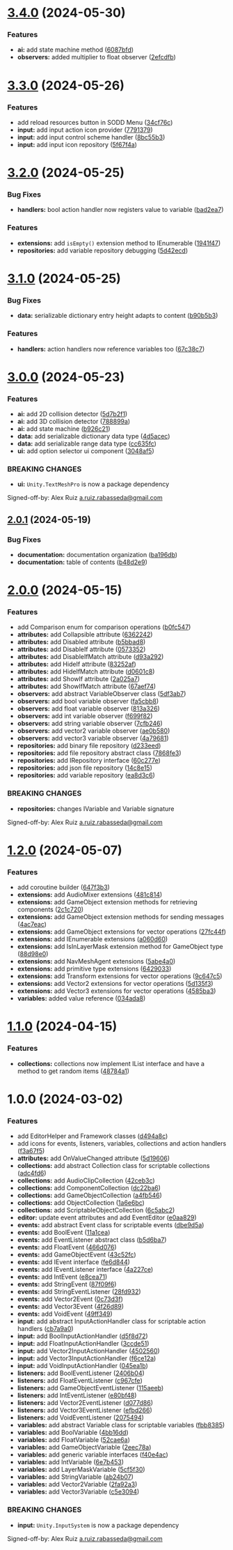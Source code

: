 # [3.4.0](https://github.com/aruizrab/sodd-unity-framework/compare/v3.3.0...v3.4.0) (2024-05-30)


### Features

* **ai:** add state machine method ([6087bfd](https://github.com/aruizrab/sodd-unity-framework/commit/6087bfdacdcde9b7277bcbe60b964a1768f09446))
* **observers:** added multiplier to float observer ([2efcdfb](https://github.com/aruizrab/sodd-unity-framework/commit/2efcdfb1f81b2363d4e05a0ec2fe81a0d2965f68))

# [3.3.0](https://github.com/aruizrab/sodd-unity-framework/compare/v3.2.0...v3.3.0) (2024-05-26)


### Features

* add reload resources button in SODD Menu ([34cf76c](https://github.com/aruizrab/sodd-unity-framework/commit/34cf76c0a146d035401cea8ed63e75774c99bc02))
* **input:** add input action icon provider ([7791379](https://github.com/aruizrab/sodd-unity-framework/commit/7791379157abcb3e088d6ed6abc6987b231515bb))
* **input:** add input control scheme handler ([8bc55b3](https://github.com/aruizrab/sodd-unity-framework/commit/8bc55b366722a44e9bb8f9a3355ec45950a276d0))
* **input:** add input icon repository ([5f67f4a](https://github.com/aruizrab/sodd-unity-framework/commit/5f67f4a0f47a2b685e2e91072b30394b2bd0f843))

# [3.2.0](https://github.com/aruizrab/sodd-unity-framework/compare/v3.1.0...v3.2.0) (2024-05-25)


### Bug Fixes

* **handlers:** bool action handler now registers value to variable ([bad2ea7](https://github.com/aruizrab/sodd-unity-framework/commit/bad2ea7641efa3097cd719e72b0657d7335f48d4))


### Features

* **extensions:** add `isEmpty()` extension method to IEnumerable ([1941f47](https://github.com/aruizrab/sodd-unity-framework/commit/1941f471cd7c545795dc4e759ba4d071dc1a86e6))
* **repositories:** add variable repository debugging ([5d42ecd](https://github.com/aruizrab/sodd-unity-framework/commit/5d42ecdf0ee4d9a487a2d16994a6c112d16be0cc))

# [3.1.0](https://github.com/aruizrab/sodd-unity-framework/compare/v3.0.0...v3.1.0) (2024-05-25)


### Bug Fixes

* **data:** serializable dictionary entry height adapts to content ([b90b5b3](https://github.com/aruizrab/sodd-unity-framework/commit/b90b5b3e0785ba9052f13ec1e685af894040baf4))


### Features

* **handlers:** action handlers now reference variables too ([67c38c7](https://github.com/aruizrab/sodd-unity-framework/commit/67c38c740f9b30af497edcfcac4e79ffdbe51adf))

# [3.0.0](https://github.com/aruizrab/sodd-unity-framework/compare/v2.0.1...v3.0.0) (2024-05-23)


### Features

* **ai:** add 2D collision detector ([5d7b2f1](https://github.com/aruizrab/sodd-unity-framework/commit/5d7b2f1a2b7ed6ac62af00d96c8d1c402f3a93a9))
* **ai:** add 3D collision detector ([788899a](https://github.com/aruizrab/sodd-unity-framework/commit/788899a371ea052dea887724dbfae4468b51547e))
* **ai:** add state machine ([b926c21](https://github.com/aruizrab/sodd-unity-framework/commit/b926c21de5b9040a8c70026364ed5bf9c9fe8a34))
* **data:** add serializable dictionary data type ([4d5acec](https://github.com/aruizrab/sodd-unity-framework/commit/4d5acecdc13b8bb21eee156fee92e5492647ef98))
* **data:** add serializable range data type ([cc635fc](https://github.com/aruizrab/sodd-unity-framework/commit/cc635fcd8bbc65f4e1a60faa7c62f7a93903064d))
* **ui:** add option selector ui component ([3048af5](https://github.com/aruizrab/sodd-unity-framework/commit/3048af5117884a5ec0779621758823e579e7bd36))


### BREAKING CHANGES

* **ui:** `Unity.TextMeshPro` is now a package dependency

Signed-off-by: Alex Ruiz <a.ruiz.rabasseda@gmail.com>

## [2.0.1](https://github.com/aruizrab/sodd-unity-framework/compare/v2.0.0...v2.0.1) (2024-05-19)


### Bug Fixes

* **documentation:** documentation organization ([ba196db](https://github.com/aruizrab/sodd-unity-framework/commit/ba196db70668f7902ec0c1142a7769688813bed7))
* **documentation:** table of contents ([b48d2e9](https://github.com/aruizrab/sodd-unity-framework/commit/b48d2e9715fd8fb742743c724eab4bd3abe14989))

# [2.0.0](https://github.com/aruizrab/sodd-unity-framework/compare/v1.2.0...v2.0.0) (2024-05-15)


### Features

* add Comparison enum for comparison operations ([b0fc547](https://github.com/aruizrab/sodd-unity-framework/commit/b0fc547b5e5b818cb15e1357ffe34812bd31e35a))
* **attributes:** add Collapsible attribute ([6362242](https://github.com/aruizrab/sodd-unity-framework/commit/6362242d44b70b8b3821dd795744523446ff25a5))
* **attributes:** add Disabled attribute ([b5bbad8](https://github.com/aruizrab/sodd-unity-framework/commit/b5bbad8537a29d8bd1ae7d06d0145bc3800be5e2))
* **attributes:** add DisableIf attribute ([0573352](https://github.com/aruizrab/sodd-unity-framework/commit/05733529b1e2a6df765bb755eca2b9664a8d8eaf))
* **attributes:** add DisableIfMatch attribute ([d93a292](https://github.com/aruizrab/sodd-unity-framework/commit/d93a292a545f36165be03d4fff4ed6cc7db36d53))
* **attributes:** add HideIf attribute ([83252af](https://github.com/aruizrab/sodd-unity-framework/commit/83252afe3865bcf9dac19e370cd04e62a581cd2c))
* **attributes:** add HideIfMatch attribute ([d0601c8](https://github.com/aruizrab/sodd-unity-framework/commit/d0601c8bffa9c6ecd85b99aa1a8203c7bd48eece))
* **attributes:** add ShowIf attribute ([2a025a7](https://github.com/aruizrab/sodd-unity-framework/commit/2a025a792a7dc1b06ad9a3e4fa9a606c0790e3d3))
* **attributes:** add ShowIfMatch attribute ([67aef74](https://github.com/aruizrab/sodd-unity-framework/commit/67aef7492278e901484eb84d57e1926084b9a9fd))
* **observers:** add abstract VariableObserver class ([5df3ab7](https://github.com/aruizrab/sodd-unity-framework/commit/5df3ab74d39373030e34e03078793262c22a5e08))
* **observers:** add bool variable observer ([fa5cbb8](https://github.com/aruizrab/sodd-unity-framework/commit/fa5cbb858b2e15d3297a89805d28b24c38fac417))
* **observers:** add float variable observer ([813a326](https://github.com/aruizrab/sodd-unity-framework/commit/813a32625495f0f5babbe5cb20b50cd85f9ed0a4))
* **observers:** add int variable observer ([f699f82](https://github.com/aruizrab/sodd-unity-framework/commit/f699f8256defcb232b1ad0a9b2f15a08268ad129))
* **observers:** add string variable observer ([7cfb246](https://github.com/aruizrab/sodd-unity-framework/commit/7cfb246023381d143f360749b79b90abbb577cd7))
* **observers:** add vector2 variable observer ([ae0b580](https://github.com/aruizrab/sodd-unity-framework/commit/ae0b5802b104ff08a957395f15b4599bf70b9c74))
* **observers:** add vector3 variable observer ([4a79681](https://github.com/aruizrab/sodd-unity-framework/commit/4a7968126b3c0364f4bc48216c1353d400a7a7ca))
* **repositories:** add binary file repository ([d233eed](https://github.com/aruizrab/sodd-unity-framework/commit/d233eedefa9ac7b92bdacef6a7f7a50301aaf16b))
* **repositories:** add file repository abstract class ([7868fe3](https://github.com/aruizrab/sodd-unity-framework/commit/7868fe313d7cf58b14de048510bca8375c914d5a))
* **repositories:** add IRepository interface ([60c277e](https://github.com/aruizrab/sodd-unity-framework/commit/60c277e03a8535bfc5e7ec4bc9e560b91c57046b))
* **repositories:** add json file repository ([14c8e15](https://github.com/aruizrab/sodd-unity-framework/commit/14c8e15f8de64defb1a137c05bb466381dcf95dd))
* **repositories:** add variable repository ([ea8d3c6](https://github.com/aruizrab/sodd-unity-framework/commit/ea8d3c69e8a9b7f128c0b92fcf39ac8648ddbd22))


### BREAKING CHANGES

* **repositories:** changes IVariable and Variable signature

Signed-off-by: Alex Ruiz <a.ruiz.rabasseda@gmail.com>

# [1.2.0](https://github.com/aruizrab/sodd-unity-framework/compare/v1.1.0...v1.2.0) (2024-05-07)


### Features

* add coroutine builder ([647f3b3](https://github.com/aruizrab/sodd-unity-framework/commit/647f3b34460ed85bc90706ce1e4a1d26410f8b12))
* **extensions:** add AudioMixer extensions ([481c814](https://github.com/aruizrab/sodd-unity-framework/commit/481c8147ad03ece9323f3cfa4873bba118b66bb7))
* **extensions:** add GameObject extension methods for retrieving components ([2c1c720](https://github.com/aruizrab/sodd-unity-framework/commit/2c1c72008f4b27fe56ccb37eb9233c3c39193ce5))
* **extensions:** add GameObject extension methods for sending messages ([4ac7eac](https://github.com/aruizrab/sodd-unity-framework/commit/4ac7eace6541ea035ace555c67e58c57b66c13f3))
* **extensions:** add GameObject extensions for vector operations ([27fc44f](https://github.com/aruizrab/sodd-unity-framework/commit/27fc44f6537fec26e84b0f410c54dace0af6d124))
* **extensions:** add IEnumerable<T> extensions ([a060d60](https://github.com/aruizrab/sodd-unity-framework/commit/a060d602321d179633bdcc9bdcf9cd612647e479))
* **extensions:** add IsInLayerMask extension method for GameObject type ([88d98e0](https://github.com/aruizrab/sodd-unity-framework/commit/88d98e0d9a20fbc181b8fbe70ce39c73063b5cda))
* **extensions:** add NavMeshAgent extensions ([5abe4a0](https://github.com/aruizrab/sodd-unity-framework/commit/5abe4a00dec18c2d33525fc624f7dd836b402178))
* **extensions:** add primitive type extensions ([6429033](https://github.com/aruizrab/sodd-unity-framework/commit/6429033558c501d23cd9c569ce91fc1485c9cea9))
* **extensions:** add Transform extensions for vector operations ([9c647c5](https://github.com/aruizrab/sodd-unity-framework/commit/9c647c5569eef250b418ddd6bd4d9f91add337de))
* **extensions:** add Vector2 extensions for vector operations ([5d135f3](https://github.com/aruizrab/sodd-unity-framework/commit/5d135f34375a05c54035705b7e406b96c6ab83fb))
* **extensions:** add Vector3 extensions for vector operations ([4585ba3](https://github.com/aruizrab/sodd-unity-framework/commit/4585ba3dab74b5e15c176a331e08675e105c813d))
* **variables:** added value reference ([034ada8](https://github.com/aruizrab/sodd-unity-framework/commit/034ada884b5ad7b1cbc216bf6dcf478469a983c6))

# [1.1.0](https://github.com/aruizrab/sodd-unity-framework/compare/v1.0.0...v1.1.0) (2024-04-15)


### Features

* **collections:** collections now implement IList interface and have a method to get random items ([48784a1](https://github.com/aruizrab/sodd-unity-framework/commit/48784a198d2cffe1b61d4c15f135a2bda61deae8))

# 1.0.0 (2024-03-02)


### Features

* add EditorHelper and Framework classes ([d494a8c](https://github.com/aruizrab/sodd-unity-framework/commit/d494a8ca02085b607736ac74e2e405971d413626))
* add icons for events, listeners, variables, collections and action handlers ([f3a67f5](https://github.com/aruizrab/sodd-unity-framework/commit/f3a67f5a0a8584c5c64fd5afd1113315b7bef5fe))
* **attributes:** add OnValueChanged attribute ([5d19606](https://github.com/aruizrab/sodd-unity-framework/commit/5d1960662a12e241d10acf64a07137f9614ed23b))
* **collections:** add abstract Collection class for scriptable collections ([adc4fd6](https://github.com/aruizrab/sodd-unity-framework/commit/adc4fd652e8b52b52438d74bffe5a27d0f387660))
* **collections:** add AudioClipCollection ([42ceb3c](https://github.com/aruizrab/sodd-unity-framework/commit/42ceb3c0a5f7ac244a7e2afa862a1a67597fec49))
* **collections:** add ComponentCollection ([dc22ba6](https://github.com/aruizrab/sodd-unity-framework/commit/dc22ba6aac929e43e81fd38a6476a34e9ca03bbc))
* **collections:** add GameObjectCollection ([a4fb546](https://github.com/aruizrab/sodd-unity-framework/commit/a4fb546bdaea838dbd2be4b4eeb0d98c6cf82895))
* **collections:** add ObjectCollection ([1a6e6bc](https://github.com/aruizrab/sodd-unity-framework/commit/1a6e6bcd1d6ac11ae8a3bc4a10c82659269f79ff))
* **collections:** add ScriptableObjectCollection ([6c5abc2](https://github.com/aruizrab/sodd-unity-framework/commit/6c5abc2bc14cb942e35914f63c91c78aeab3e896))
* **editor:** update event attributes and add EventEditor ([e0aa829](https://github.com/aruizrab/sodd-unity-framework/commit/e0aa82919d2803770682b7e535216ccdccd2daee))
* **events:** add abstract Event class for scriptable events ([dbe9d5a](https://github.com/aruizrab/sodd-unity-framework/commit/dbe9d5a312896b2e33e7c0d340ef6850770d1c0e))
* **events:** add BoolEvent ([11a1cea](https://github.com/aruizrab/sodd-unity-framework/commit/11a1cea626755245e3f0896c87e4c3f9473b5385))
* **events:** add EventListener abstract class ([b5d6ba7](https://github.com/aruizrab/sodd-unity-framework/commit/b5d6ba7d92f230089a5cfd27b52774630564ac60))
* **events:** add FloatEvent ([466d076](https://github.com/aruizrab/sodd-unity-framework/commit/466d076416abb17878a6edca54d8d46ae2309d7d))
* **events:** add GameObjectEvent ([43c52fc](https://github.com/aruizrab/sodd-unity-framework/commit/43c52fca34bf465bf55a166f4eba0cf96795c707))
* **events:** add IEvent interface ([fe6d844](https://github.com/aruizrab/sodd-unity-framework/commit/fe6d8445bfe22376338ecf77d07269aed238aede))
* **events:** add IEventListener interface ([4a227ce](https://github.com/aruizrab/sodd-unity-framework/commit/4a227ce1bc241060edd5de0b210ec74427665090))
* **events:** add IntEvent ([e8cea71](https://github.com/aruizrab/sodd-unity-framework/commit/e8cea717cb3d1fba7c9e1e022139ce928fd525ea))
* **events:** add StringEvent ([87f09f6](https://github.com/aruizrab/sodd-unity-framework/commit/87f09f6e004b4bf534f02972beaa1e198a12d230))
* **events:** add StringEventListener ([28fd932](https://github.com/aruizrab/sodd-unity-framework/commit/28fd932bcb6f28d7245b55ab925a8edcc34fe033))
* **events:** add Vector2Event ([0c73d3f](https://github.com/aruizrab/sodd-unity-framework/commit/0c73d3f9a253d9d0bd61699ca3aaab6851799e1e))
* **events:** add Vector3Event ([4f26d89](https://github.com/aruizrab/sodd-unity-framework/commit/4f26d89ae653fa52206393be441489146e858693))
* **events:** add VoidEvent ([49ff349](https://github.com/aruizrab/sodd-unity-framework/commit/49ff349c7a7bb2d662c68aa17bd64a9567e6c2d7))
* **input:** add abstract InputActionHandler class for scriptable action handlers ([cb7a9a0](https://github.com/aruizrab/sodd-unity-framework/commit/cb7a9a0523631aaeae6fbe9b8446b1da7076c080))
* **input:** add BoolInputActionHandler ([d5f8d72](https://github.com/aruizrab/sodd-unity-framework/commit/d5f8d7229046e31820b731d89593fb304f189fb9))
* **input:** add FloatInputActionHandler ([3ccde51](https://github.com/aruizrab/sodd-unity-framework/commit/3ccde5103c0bbd65de2c22743dab8bed6adac257))
* **input:** add Vector2InputActionHandler ([4502560](https://github.com/aruizrab/sodd-unity-framework/commit/4502560305599fbd99c83112e73727316f1d051e))
* **input:** add Vector3InputActionHandler ([f6ce12a](https://github.com/aruizrab/sodd-unity-framework/commit/f6ce12aec6e888820272e9314ed4c73158ddef8c))
* **input:** add VoidInputActionHandler ([045ea1b](https://github.com/aruizrab/sodd-unity-framework/commit/045ea1baf28d90fbbfa3a549de47880e017fa8b4))
* **listeners:** add BoolEventListener ([2406b04](https://github.com/aruizrab/sodd-unity-framework/commit/2406b04d78752535426b073e24069a0eea0ad355))
* **listeners:** add FloatEventListener ([c967cfe](https://github.com/aruizrab/sodd-unity-framework/commit/c967cfec797eb0f60d583ed15a7ba3f3731d1405))
* **listeners:** add GameObjectEventListener ([115aeeb](https://github.com/aruizrab/sodd-unity-framework/commit/115aeeb8a1cdd40124a41618cc48571feebe75b1))
* **listeners:** add IntEventListener ([e80bf48](https://github.com/aruizrab/sodd-unity-framework/commit/e80bf4862432a790ff381eb9a17a0e4fed537f63))
* **listeners:** add Vector2EventListener ([d077d86](https://github.com/aruizrab/sodd-unity-framework/commit/d077d86911e609ff8cb983d05cb4fdc800981fb4))
* **listeners:** add Vector3EventListener ([efbd266](https://github.com/aruizrab/sodd-unity-framework/commit/efbd266a8f8724325dd64b2cf8dd35f0a0ca0f2a))
* **listeners:** add VoidEventListener ([2075494](https://github.com/aruizrab/sodd-unity-framework/commit/20754941241f75460a5cb79bf2b367554652e252))
* **variables:** add abstract Variable class for scriptable variables ([fbb8385](https://github.com/aruizrab/sodd-unity-framework/commit/fbb83854c7df69f022bb8d2d5159f0f45e4da6e5))
* **variables:** add BoolVariable ([4bb16dd](https://github.com/aruizrab/sodd-unity-framework/commit/4bb16ddcd7746311836f2e2690bbcd6bc65ca0fc))
* **variables:** add FloatVariable ([52cae6a](https://github.com/aruizrab/sodd-unity-framework/commit/52cae6a608dbf44f1759ded9e5a5fb49108fef9e))
* **variables:** add GameObjectVariable ([2eec78a](https://github.com/aruizrab/sodd-unity-framework/commit/2eec78adb3cc02564565068dfcb4052304621dec))
* **variables:** add generic variable interfaces ([f40e4ac](https://github.com/aruizrab/sodd-unity-framework/commit/f40e4ac88b03eb50e88a4d6b7d35e05998ad747c))
* **variables:** add IntVariable ([6e7b453](https://github.com/aruizrab/sodd-unity-framework/commit/6e7b45310cea30ae68ec500efc420d5b9f2ced2b))
* **variables:** add LayerMaskVariable ([5cf5f30](https://github.com/aruizrab/sodd-unity-framework/commit/5cf5f30e4418a794f2e8172865df69c81daccfbc))
* **variables:** add StringVariable ([ab24b07](https://github.com/aruizrab/sodd-unity-framework/commit/ab24b07148c36aa51f16ea04861be70c957ed63c))
* **variables:** add Vector2Variable ([2fa92a3](https://github.com/aruizrab/sodd-unity-framework/commit/2fa92a3709256aef34c213dc3f50fdee1db7d2ca))
* **variables:** add Vector3Variable ([c5e3094](https://github.com/aruizrab/sodd-unity-framework/commit/c5e3094ba33ab9f95ec4ce7ae1e07b43156419c2))


### BREAKING CHANGES

* **input:** `Unity.InputSystem` is now a package dependency

Signed-off-by: Alex Ruiz <a.ruiz.rabasseda@gmail.com>
